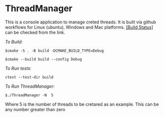 # ThreadManager
This is a console application to manage creted threads. 
It is built via github workflows for Linux (ubuntu), Windows and Mac platforms. 
[[Build Status]](https://github.com/ulasyuksel/ThreadManager/actions) can be checked from the link.

*To Build:*

```$cmake -S . -B build -DCMAKE_BUILD_TYPE=Debug```

```$cmake --build build --config Debug```

*To Run tests:*

```ctest --test-dir build```

*To Run ThreadManager:*

```$./ThreadManager -N  5```

Where 5 is the number of threads to be cretared as an example. This can be any number greater than zero 

